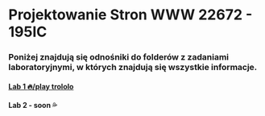 # Projektowanie Stron WWW  22672 - 195IC

### Poniżej znajdują się odnośniki do folderów z zadaniami laboratoryjnymi, w których znajdują się wszystkie informacje.

#### [Lab 1 :fire:/play trololo](https://github.com/Kacper-Pohl/proj-ser-www-22672-195ic/tree/main/Lab1)

#### Lab 2 - soon :sweat_drops:
